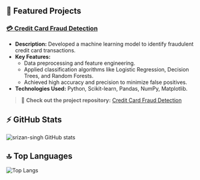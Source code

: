## 📂 Featured Projects  

### [💳 Credit Card Fraud Detection](#)  
- **Description:** Developed a machine learning model to identify fraudulent credit card transactions.  
- **Key Features:**  
  - Data preprocessing and feature engineering.  
  - Applied classification algorithms like Logistic Regression, Decision Trees, and Random Forests.  
  - Achieved high accuracy and precision to minimize false positives.  
- **Technologies Used:** Python, Scikit-learn, Pandas, NumPy, Matplotlib.  

> 🚀 **Check out the project repository:** [Credit Card Fraud Detection](https://github.com/srizan-singh/Credit-Card-Fradulent-Detection?tab=readme-ov-file)
> 
## ⚡ GitHub Stats  
![srizan-singh GitHub stats](https://github-readme-stats.vercel.app/api?username=srizan-singh&show_icons=true&theme=radical)  

## 🔝 Top Languages  
![Top Langs](https://github-readme-stats.vercel.app/api/top-langs/?username=srizan-singh&layout=compact&theme=radical)  
